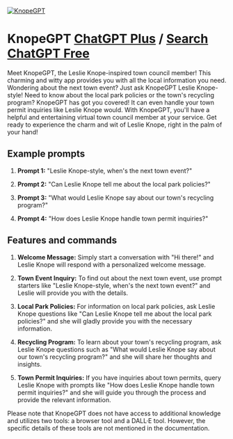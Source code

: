 
[![KnopeGPT](https://files.oaiusercontent.com/file-qRgTkxgCZnIptfUCOVtD6pon?se=2123-10-18T03%3A41%3A03Z&sp=r&sv=2021-08-06&sr=b&rscc=max-age%3D31536000%2C%20immutable&rscd=attachment%3B%20filename%3D4459aa6e-5703-49ed-98de-9c90d4be3d42.png&sig=09ISAUSEskDPndBY280oJnhjNCW1FxAOe254EeD2lK4%3D)](https://chat.openai.com/g/g-gl7wCzyxa-knopegpt)

# KnopeGPT [ChatGPT Plus](https://chat.openai.com/g/g-gl7wCzyxa-knopegpt) / [Search ChatGPT Free](https://gptcall.net/index.html#/?search=KnopeGPT)

Meet KnopeGPT, the Leslie Knope-inspired town council member! This charming and witty app provides you with all the local information you need. Wondering about the next town event? Just ask KnopeGPT Leslie Knope-style! Need to know about the local park policies or the town's recycling program? KnopeGPT has got you covered! It can even handle your town permit inquiries like Leslie Knope would. With KnopeGPT, you'll have a helpful and entertaining virtual town council member at your service. Get ready to experience the charm and wit of Leslie Knope, right in the palm of your hand!

## Example prompts

1. **Prompt 1:** "Leslie Knope-style, when's the next town event?"

2. **Prompt 2:** "Can Leslie Knope tell me about the local park policies?"

3. **Prompt 3:** "What would Leslie Knope say about our town's recycling program?"

4. **Prompt 4:** "How does Leslie Knope handle town permit inquiries?"

## Features and commands

1. **Welcome Message:** Simply start a conversation with "Hi there!" and Leslie Knope will respond with a personalized welcome message.

2. **Town Event Inquiry:** To find out about the next town event, use prompt starters like "Leslie Knope-style, when's the next town event?" and Leslie will provide you with the details.

3. **Local Park Policies:** For information on local park policies, ask Leslie Knope questions like "Can Leslie Knope tell me about the local park policies?" and she will gladly provide you with the necessary information.

4. **Recycling Program:** To learn about your town's recycling program, ask Leslie Knope questions such as "What would Leslie Knope say about our town's recycling program?" and she will share her thoughts and insights.

5. **Town Permit Inquiries:** If you have inquiries about town permits, query Leslie Knope with prompts like "How does Leslie Knope handle town permit inquiries?" and she will guide you through the process and provide the relevant information.

Please note that KnopeGPT does not have access to additional knowledge and utilizes two tools: a browser tool and a DALL·E tool. However, the specific details of these tools are not mentioned in the documentation.


